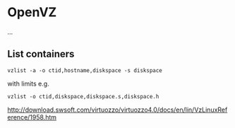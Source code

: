 # OpenVZ


...

## List containers

`vzlist -a -o ctid,hostname,diskspace -s diskspace`

with limits e.g.

`vzlist -o ctid,diskspace,diskspace.s,diskspace.h`

http://download.swsoft.com/virtuozzo/virtuozzo4.0/docs/en/lin/VzLinuxReference/1958.htm
